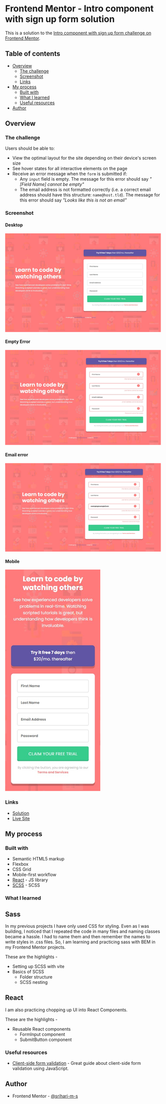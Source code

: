 # Frontend Mentor - Intro component with sign up form solution

This is a solution to the [Intro component with sign up form challenge on Frontend Mentor](https://www.frontendmentor.io/challenges/intro-component-with-signup-form-5cf91bd49edda32581d28fd1).

## Table of contents

- [Overview](#overview)
  - [The challenge](#the-challenge)
  - [Screenshot](#screenshot)
  - [Links](#links)
- [My process](#my-process)
  - [Built with](#built-with)
  - [What I learned](#what-i-learned)
  - [Useful resources](#useful-resources)
- [Author](#author)

## Overview

### The challenge

Users should be able to:

- View the optimal layout for the site depending on their device's screen size
- See hover states for all interactive elements on the page
- Receive an error message when the `form` is submitted if:
  - Any `input` field is empty. The message for this error should say _"[Field Name] cannot be empty"_
  - The email address is not formatted correctly (i.e. a correct email address should have this structure: `name@host.tld`). The message for this error should say _"Looks like this is not an email"_

### Screenshot

#### Desktop

![Desktop screenshot](https://github.com/srihari-m-s/intro-signup-form/blob/master/public/screenshots/desktop.jpg?raw=true)

#### Empty Error

![Fields empty error screenshot](https://github.com/srihari-m-s/intro-signup-form/blob/master/public/screenshots/empty-errors.jpg?raw=true)

#### Email error

![Email error screenshot](https://github.com/srihari-m-s/intro-signup-form/blob/master/public/screenshots/email-error.jpg?raw=true)

#### Mobile

![Mobile screenshot](https://github.com/srihari-m-s/intro-signup-form/blob/master/public/screenshots/mobile.jpg?raw=true)

### Links

- [Solution](https://www.frontendmentor.io/solutions/mobilefirst-react-solution-to-into-component-with-signup-form-vFi4vRdfh_)
- [Live Site](https://srihari-m-s.github.io/intro-signup-form/)

## My process

### Built with

- Semantic HTML5 markup
- Flexbox
- CSS Grid
- Mobile-first workflow
- [React](https://reactjs.org/) - JS library
- [SCSS](https://sass-lang.com/) - SCSS

### What I learned

## Sass

In my previous projects I have only used CSS for styling. Even as I was building, I noticed that I repeated the code in many files and naming classes became a hassle. I had to name them and then remember the names to write styles in .css files. So, I am learning and practicing sass with BEM in my Frontend Mentor projects.

These are the highlights -

- Setting up SCSS with vite
- Basics of SCSS
  - Folder structure
  - SCSS nesting

## React

I am also practicing chopping up UI into React Components.

These are the highlights -

- Reusable React components
  - FormInput component
  - SubmitButton component

### Useful resources

- [Client-side form validation](https://developer.mozilla.org/en-US/docs/Learn/Forms/Form_validation#validating_forms_using_javascript) - Great guide about client-side form validation using JavaScript.

## Author

- Frontend Mentor - [@srihari-m-s](https://www.frontendmentor.io/profile/srihari-m-s)
